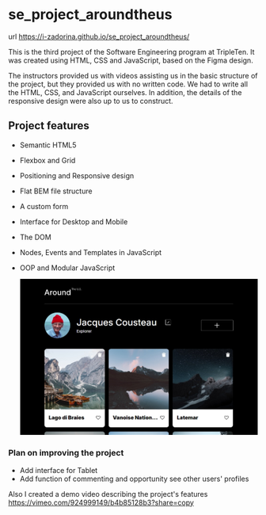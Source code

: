 # se_project_aroundtheus

url https://i-zadorina.github.io/se_project_aroundtheus/

This is the third project of the Software Engineering program at TripleTen. It was created using HTML, CSS and JavaScript, based on the Figma design.

The instructors provided us with videos assisting us in the basic structure of the project, but they provided us with no written code. We had to write all the HTML, CSS, and JavaScript ourselves. In addition, the details of the responsive design were also up to us to construct.

## Project features

- Semantic HTML5
- Flexbox and Grid
- Positioning and Responsive design
- Flat BEM file structure
- A custom form
- Interface for Desktop and Mobile
- The DOM
- Nodes, Events and Templates in JavaScript
- OOP and Modular JavaScript

  ![Project screenshot](https://github.com/i-zadorina/se_project_aroundtheus/raw/assets/ScreenAroundTheUS.jpg)

### Plan on improving the project

- Add interface for Tablet
- Add function of commenting and opportunity see other users' profiles

Also I created a demo video describing the project's features https://vimeo.com/924999149/b4b85128b3?share=copy
